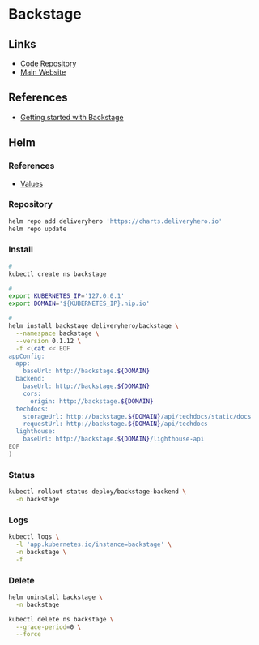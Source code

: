 # Backstage

<!--
https://github.com/backstage/backstage/tree/master/contrib/chart/backstage
https://nocomplexity.com/spotify-backstage/
https://github.com/backstage/backstage/tree/master/contrib/chart/backstage
-->

## Links

- [Code Repository](https://github.com/backstage/backstage)
- [Main Website](https://backstage.io/)

## References

- [Getting started with Backstage](https://github.com/spotify/backstage/blob/master/docs/getting-started/README.md)

## Helm

### References

- [Values](https://github.com/deliveryhero/helm-charts/tree/master/stable/backstage#values)

### Repository

```sh
helm repo add deliveryhero 'https://charts.deliveryhero.io'
helm repo update
```

### Install

```sh
#
kubectl create ns backstage

#
export KUBERNETES_IP='127.0.0.1'
export DOMAIN='${KUBERNETES_IP}.nip.io'

#
helm install backstage deliveryhero/backstage \
  --namespace backstage \
  --version 0.1.12 \
  -f <(cat << EOF
appConfig:
  app:
    baseUrl: http://backstage.${DOMAIN}
  backend:
    baseUrl: http://backstage.${DOMAIN}
    cors:
      origin: http://backstage.${DOMAIN}
  techdocs:
    storageUrl: http://backstage.${DOMAIN}/api/techdocs/static/docs
    requestUrl: http://backstage.${DOMAIN}/api/techdocs
  lighthouse:
    baseUrl: http://backstage.${DOMAIN}/lighthouse-api
EOF
)
```

### Status

```sh
kubectl rollout status deploy/backstage-backend \
  -n backstage
```

### Logs

```sh
kubectl logs \
  -l 'app.kubernetes.io/instance=backstage' \
  -n backstage \
  -f
```

### Delete

```sh
helm uninstall backstage \
  -n backstage

kubectl delete ns backstage \
  --grace-period=0 \
  --force
```
